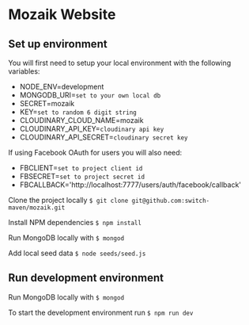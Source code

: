 # Mozaik Website

## Set up environment

You will first need to setup your local environment with the following variables:

* NODE_ENV=development
* MONGODB_URI=` set to your own local db `
* SECRET=mozaik
* KEY=` set to random 6 digit string `
* CLOUDINARY_CLOUD_NAME=mozaik
* CLOUDINARY_API_KEY=` cloudinary api key `
* CLOUDINARY_API_SECRET=` cloudinary secret key `

If using Facebook OAuth for users you will also need:

* FBCLIENT=` set to project client id `
* FBSECRET=` set to project secret id `
* FBCALLBACK='http://localhost:7777/users/auth/facebook/callback'

Clone the project locally
`$ git clone git@github.com:switch-maven/mozaik.git`

Install NPM dependencies
`$ npm install`

Run MongoDB locally with 
`$ mongod`

Add local seed data
`$ node seeds/seed.js`

## Run development environment

Run MongoDB locally with 
`$ mongod`

To start the development environment run 
`$ npm run dev`
